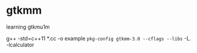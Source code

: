 # gtkmm
learning gtkmu1m

g++ -std=c++11 *.cc -o example `pkg-config gtkmm-3.0 --cflags --libs` -L. -lcalculator

